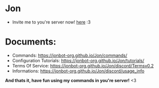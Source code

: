 # Jon 

- Invite me to you're server now! [here](https://discord.com/) :3

# Documents:
- Commands: https://jonbot-org.github.io/Jon/commands/
- Configuration Tutorials: https://jonbot-org.github.io/Jon/tutorials/
- Terms Of Service: https://jonbot-org.github.io/Jon/discord/Termsv0.2
- Informations: https://jonbot-org.github.io/Jon/discord/usage_info

**And thats it, have fun using my commands in you're server!** <3